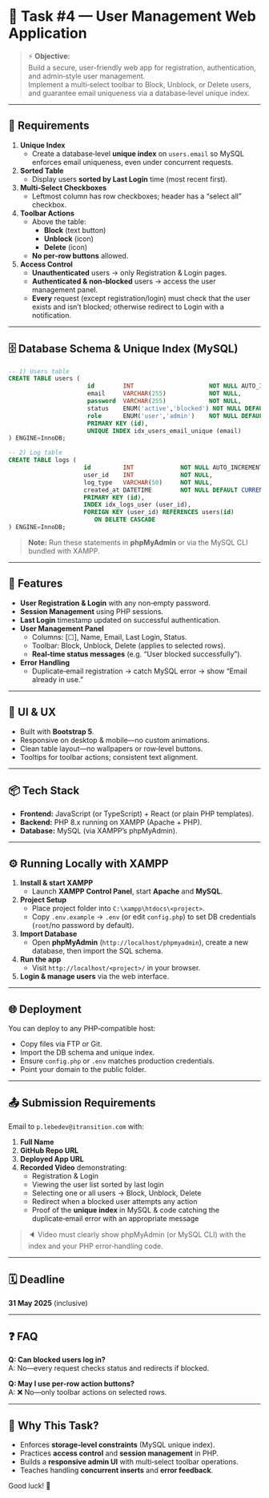 # 🧩 Task #4 — User Management Web Application

> ⚡ **Objective:**  
> Build a secure, user-friendly web app for registration, authentication, and admin‑style user management.  
> Implement a multi‑select toolbar to Block, Unblock, or Delete users, and guarantee email uniqueness via a database‑level unique index.

---

## 📝 Requirements

1. **Unique Index**
    - Create a database‑level **unique index** on `users.email` so MySQL enforces email uniqueness, even under concurrent requests.
2. **Sorted Table**
    - Display users **sorted by Last Login** time (most recent first).
3. **Multi‑Select Checkboxes**
    - Leftmost column has row checkboxes; header has a “select all” checkbox.
4. **Toolbar Actions**
    - Above the table:
        - **Block** (text button)
        - **Unblock** (icon)
        - **Delete** (icon)
    - **No per‑row buttons** allowed.
5. **Access Control**
    - **Unauthenticated** users → only Registration & Login pages.
    - **Authenticated & non‑blocked** users → access the user management panel.
    - **Every** request (except registration/login) must check that the user exists and isn’t blocked; otherwise redirect to Login with a notification.

---

## 🗄️ Database Schema & Unique Index (MySQL)

```sql
-- 1) Users table
CREATE TABLE users (
                      id        INT                     NOT NULL AUTO_INCREMENT,
                      email     VARCHAR(255)            NOT NULL,
                      password  VARCHAR(255)            NOT NULL,                -- stores the user’s password (you can hash it in your PHP code)
                      status    ENUM('active','blocked') NOT NULL DEFAULT 'active',
                      role      ENUM('user','admin')    NOT NULL DEFAULT 'user',
                      PRIMARY KEY (id),
                      UNIQUE INDEX idx_users_email_unique (email)
) ENGINE=InnoDB;

-- 2) Log table
CREATE TABLE logs (
                     id         INT             NOT NULL AUTO_INCREMENT,
                     user_id    INT             NOT NULL,
                     log_type   VARCHAR(50)     NOT NULL,                        -- e.g. 'login', 'block', 'delete'
                     created_at DATETIME        NOT NULL DEFAULT CURRENT_TIMESTAMP,
                     PRIMARY KEY (id),
                     INDEX idx_logs_user (user_id),
                     FOREIGN KEY (user_id) REFERENCES users(id)
                        ON DELETE CASCADE
) ENGINE=InnoDB;

```

> **Note:** Run these statements in **phpMyAdmin** or via the MySQL CLI bundled with XAMPP.

---

## 🚀 Features

- **User Registration & Login** with any non‑empty password.
- **Session Management** using PHP sessions.
- **Last Login** timestamp updated on successful authentication.
- **User Management Panel**
    - Columns: [☐], Name, Email, Last Login, Status.
    - Toolbar: Block, Unblock, Delete (applies to selected rows).
    - **Real‑time status messages** (e.g. “User blocked successfully”).
- **Error Handling**
    - Duplicate‑email registration → catch MySQL error → show “Email already in use.”

---

## 🎨 UI & UX

- Built with **Bootstrap 5**.
- Responsive on desktop & mobile—no custom animations.
- Clean table layout—no wallpapers or row‑level buttons.
- Tooltips for toolbar actions; consistent text alignment.

---

## 📦 Tech Stack

- **Frontend:** JavaScript (or TypeScript) + React (or plain PHP templates).
- **Backend:** PHP 8.x running on XAMPP (Apache + PHP).
- **Database:** MySQL (via XAMPP’s phpMyAdmin).

---

## ⚙️ Running Locally with XAMPP

1. **Install & start XAMPP**
    - Launch **XAMPP Control Panel**, start **Apache** and **MySQL**.
2. **Project Setup**
    - Place project folder into `C:\xampp\htdocs\<project>`.
    - Copy `.env.example` → `.env` (or edit `config.php`) to set DB credentials (`root`/no password by default).
3. **Import Database**
    - Open **phpMyAdmin** (`http://localhost/phpmyadmin`), create a new database, then import the SQL schema.
4. **Run the app**
    - Visit `http://localhost/<project>/` in your browser.
5. **Login & manage users** via the web interface.

---

## 🌐 Deployment

You can deploy to any PHP‑compatible host:
- Copy files via FTP or Git.
- Import the DB schema and unique index.
- Ensure `config.php` or `.env` matches production credentials.
- Point your domain to the public folder.

---

## 📤 Submission Requirements

Email to `p.lebedev@itransition.com` with:

1. **Full Name**
2. **GitHub Repo URL**
3. **Deployed App URL**
4. **Recorded Video** demonstrating:
    - Registration & Login
    - Viewing the user list sorted by last login
    - Selecting one or all users → Block, Unblock, Delete
    - Redirect when a blocked user attempts any action
    - Proof of the **unique index** in MySQL & code catching the duplicate‑email error with an appropriate message

> 🔈 Video must clearly show phpMyAdmin (or MySQL CLI) with the index and your PHP error‑handling code.

---

## 🗓️ Deadline

**31 May 2025** (inclusive)

---

## ❓ FAQ

**Q: Can blocked users log in?**  
A: No—every request checks status and redirects if blocked.

**Q: May I use per‑row action buttons?**  
A: ❌ No—only toolbar actions on selected rows.

---

## 🧠 Why This Task?

- Enforces **storage‑level constraints** (MySQL unique index).
- Practices **access control** and **session management** in PHP.
- Builds a **responsive admin UI** with multi‑select toolbar operations.
- Teaches handling **concurrent inserts** and **error feedback**.

Good luck! 🚀
